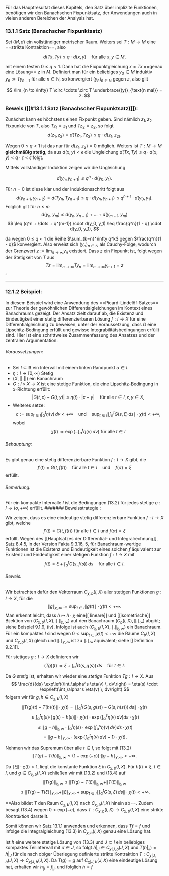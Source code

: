 Für das Hauptresultat dieses Kapitels, den Satz über implizite Funktionen, benötigen wir den Banachschen Fixpunktsatz, der Anwendungen auch in vielen anderen Bereichen der Analysis hat.

###  13.1.1 Satz (Banachscher Fixpunktsatz)

Sei $\langle M, d\rangle$ ein vollständiger metrischer Raum. Weiters sei $T : M \rightarrow M$ eine ==strikte Kontraktion==, also

$$
d(T x, T y) \leq q \cdot d(x, y) \quad \text{für alle } x, y \in M,
$$

mit einem festen $0 \leq q < 1$. Dann hat die Fixpunktgleichung $x = T x$ ==genau eine Lösung== $z$ in $M$. Definiert man für ein beliebiges $y_{0} \in M$ induktiv $y_n := T y_{n-1}$ für alle $n \in \mathbb{N}$, so konvergiert $(y_n)_{n \in \mathbb{N}}$ gegen $z$, also gilt

$$
\lim_{n \to \infty} T \circ \cdots \circ T \underbrace{(y)}_{\text{n mal}} = z.
$$

### Beweis ([[#13.1.1 Satz (Banachscher Fixpunktsatz)]]):

Zunächst kann es höchstens einen Fixpunkt geben. Sind nämlich $z_1, z_2$ Fixpunkte von $T$, also $T z_1 = z_1$ und $T z_2 = z_2$, so folgt
$$
d(z_1, z_2) = d(T z_1, T z_2) \leq q \cdot d(z_1, z_{2)}\tag{13.1}.
$$

Wegen $0 \leq q < 1$ ist das nur für $d(z_1, z_2) = 0$ möglich. Weiters ist $T : M \rightarrow M$ **gleichmäßig stetig**, da aus $d(x, y) < \epsilon$ die Ungleichung $d(T x, T y) \leq q \cdot d(x, y) < q \cdot \epsilon < \epsilon$ folgt.

Mittels vollständiger Induktion zeigen wir die Ungleichung

$$
d(y_n, y_{n+1}) \leq q^n \cdot d(y_0, y_1).
$$

Für $n = 0$ ist diese klar und der Induktionsschritt folgt aus
$$
d(y_{n+1}, y_{n+2}) = d(T y_n, T y_{n+1}) \leq q \cdot d(y_n, y_{n+1}) \leq q^{n+1} \cdot d(y_0, y_1).
$$
Folglich gilt für $n \leq m$
$$
d(y_n, y_m) \leq d(y_n, y_{n+1}) + \dots + d(y_{m-1}, y_m)
$$
$$
\leq (q^n + \dots + q^{m-1}) \cdot d(y_0, y_1) \leq \frac{q^n}{1 - q} \cdot d(y_0, y_1),
$$

da wegen $0 \leq q < 1$ die Reihe $\sum_{k=n}^\infty q^k$ gegen $\frac{q^n}{1 - q}$ konvergiert. Also erweist sich $(y_n)_{n \in \mathbb{N}}$ als Cauchy-Folge, wodurch der Grenzwert $z := \lim_{n \to \infty} y_n$ existiert. Dass $z$ ein Fixpunkt ist, folgt wegen der Stetigkeit von $T$ aus
$$
T z = \lim_{n \to \infty} T y_n = \lim_{n \to \infty} y_{n+1} = z$$$\square$

---
### 12.1.2 Beispiel:

In diesem Beispiel wird eine Anwendung des ==Picard-Lindelöf-Satzes== zur Theorie der gewöhnlichen Differentialgleichungen im Kontext eines Banachraums gezeigt. Der Ansatz zielt darauf ab, die Existenz und Eindeutigkeit einer stetig differenzierbaren Lösung $f: I \to X$ für eine Differentialgleichung zu beweisen, unter der Voraussetzung, dass $G$ eine Lipschitz-Bedingung erfüllt und gewisse Integrabilitätsbedingungen erfüllt sind. Hier ist eine schrittweise Zusammenfassung des Ansatzes und der zentralen Argumentation:

###### Voraussetzungen:
-  Sei $I \subset \mathbb{R}$ ein Intervall mit einem linken Randpunkt $\alpha \in I$.
-  $\eta : I \to [0, \infty )$ Stetig
-  $(X,||.||)$ ein Banachraum
-  $G: I \times X \to X$ ist eine stetige Funktion, die eine Lipschitz-Bedingung in $x$-Richtung erfüllt:$$
  |G(t, x) - G(t, y)| \leq \eta(t) \cdot |x - y| \quad \text{für alle } t \in I, x, y \in X,
  $$
  - Weiteres setze:$$
  c := \sup_{t \in I} \int_{\alpha}^{t} \eta(v) \, dv < +\infty \quad \text{und}\tag{13.2} \quad \sup_{t \in I} \left\|\int_{\alpha}^{t} G(s, \xi) \, ds \right\| \cdot \chi(t) < +\infty,
  $$wobei$$\chi(t) := \exp \left( -\int_{\alpha}^{t} \eta(v) \, dv \right) \text{ für alle } t \in I$$
###### Behauptung:
Es gibt genau eine stetig differenzierbare Funktion $f: I \to X$ gibt, die
  $$
  f'(t) = G(t, f(t)) \quad \text{für alle } t \in I \quad \text{und} \quad f(\alpha) = \xi
  $$
  erfüllt.
###### Bemerkung:
Für ein kompakte Intervalle $I$ ist die Bedingungen (13.2) für jedes stetige
$\eta : I \to (o, + \infty)$ erfüllt.
####### Beweisstrategie :

Wir  zeigen, dass es eine eindeutige stetig differenzierbare Funktion $f : I \rightarrow X$ gibt, welche $$ f'(t) = G(t, f(t)) \text{ für alle } t \in I \text{ und } f(\alpha) = \xi $$erfüllt. 
Wegen des [[Hauptsatzes der Differential- und Integralrechnung]], Satz 8.4.5, in der Version Fakta 9.3.16, 5, für Banachraum-wertige Funktionen ist die Existenz und Eindeutigkeit eines solchen $f$ äquivalent zur Existenz und Eindeutigkeit einer stetigen Funktion $f : I \rightarrow X$ mit $$ f(t) = \xi + \int_{\alpha}^{t} G(s, f(s)) \, ds \quad \text{für alle } t \in I. \tag{13.3} $$

###### Beweis:
Wir betrachten dafür den Vektorraum $C_{\chi,b}(I, X)$ aller stetigen Funktionen $g : I \rightarrow X$, für die
$$
\|g\|_{\chi,\infty} := \sup_{t \in I} \|g(t)\| \cdot \chi(t) < +\infty.
$$
Man erkennt leicht, dass $h \mapsto h \cdot \chi$ eine[[ lineare]] und [[isometrische]] Bijektion von $(C_{\chi,b}(I, X), \|.\|_{\chi,\infty})$ auf den Banachraum $(C_b(I, X), \|.\|_{\infty})$ abgibt; siehe Beispiel 9.1.9, (iv). Infolge ist auch $(C_{\chi,b}(I, X), \|.\|_{\chi,\infty})$ ein Banachraum. Für ein kompaktes $I$ sind wegen $0 < \sup_{t \in I} \chi(t) < +\infty$ die Räume $C_b(I, X)$ und $C_{\chi,b}(I, X)$ gleich und $\|.\|_{\chi,\infty}$ ist zu $\|.\|_{\infty}$ äquivalent; siehe [[Definition 9.2.1]].

Für stetiges $g : I \rightarrow X$ definieren wir
$$
(T g)(t) := \xi + \int_{\alpha}^{t} G(s, g(s)) \, ds \quad \text{für } t \in I.
$$

Da $G$ *stetig* ist, erhalten wir wieder eine *stetige* Funktion $Tg : I \rightarrow X$. Aus
$$
\frac{d}{ds} \exp\left(\int_\alpha^s \eta(v) \, dv\right) = \eta(s) \cdot \exp\left(\int_\alpha^s \eta(v) \, dv\right)
$$
folgern wir für $g, h \in C_{\chi,b}(I, X)$
$$
\|T(g)(t) - T(h)(t)\| \cdot \chi(t) = \left\| \int_\alpha^t (G(s, g(s)) - G(s, h(s))) \, ds \right\| \cdot \chi(t)
$$
$$
\leq \int_\alpha^t \eta(s) \cdot \|g(s) - h(s)\| \cdot \chi(s) \cdot \exp \left( \int_\alpha^s \eta(v) \, dv \right) ds \cdot \chi(t)
$$
$$
\leq \|g - h\|_{\chi, \infty} \cdot \int_\alpha^t \eta(s) \cdot \exp \left( \int_\alpha^s \eta(v) \, dv \right) ds \cdot \chi(t)
$$
$$
= \|g - h\|_{\chi, \infty} \cdot \left( \exp \left( \int_\alpha^t \eta(v) \, dv \right) - 1 \right) \cdot \chi(t).
$$

Nehmen wir das Supremum über alle $t \in I$, so folgt mit (13.2)
$$
\|T(g) - T(h)\|_{\chi, \infty} \leq (1 - \exp(-c)) \cdot \|g - h\|_{\chi, \infty} < +\infty. \tag{13.4}
$$

Da $\|\xi\| \cdot \chi(t) < 1$, liegt die konstante Funktion $\xi$ in $C_{\chi,b}(I, X)$. Für $h(t) = \xi$, $t \in I$, und $g \in C_{\chi,b}(I, X)$ schließen wir mit (13.2) und (13.4) auf
$$
\|T(g)\|_{\chi, \infty} \leq \|T(g) - T(\xi)\|_{\chi, \infty} + \|T(\xi)\|_{\chi, \infty}
$$
$$
\leq \|T(g) - T(\xi)\|_{\chi, \infty} + \|\xi\|_{\chi, \infty} + \sup_{t \in I} \left\| \int_\alpha^t G(s, \xi) \, ds \right\| \cdot \chi(t) < +\infty.
$$

==Also bildet $T$ den Raum $C_{\chi,b}(I, X)$ nach $C_{\chi,b}(I, X)$ hinein ab==. Zudem besagt (13.4) wegen $0 < \exp(-c)$, dass $T : C_{\chi,b}(I, X) \rightarrow C_{\chi,b}(I, X)$ eine strikte *Kontraktion* darstellt.

Somit können wir Satz 13.1.1 anwenden und erkennen, dass $T f = f$ und infolge die Integralgleichung (13.3) in $C_{\chi,b}(I, X)$ genau eine Lösung hat.

Ist $h$ eine weitere stetige Lösung von (13.3) und $J \subset I$ ein beliebiges kompaktes Teilintervall mit $\alpha \in J$, so folgt $h|_J \in C_{\chi|J, b}(J, X)$ und $T(h|_J) = h|_J$ für die nach obiger Überlegung definierte strikte Kontraktion $T : C_{\chi|J, b}(J, X) \rightarrow C_{\chi|J, b}(J, X)$. Da $T(g) = g$ auf $C_{\chi|J, b}(J, X)$ eine eindeutige Lösung hat, erhalten wir $h_{|j} = f_{|j}$, und folglich $h = f$


